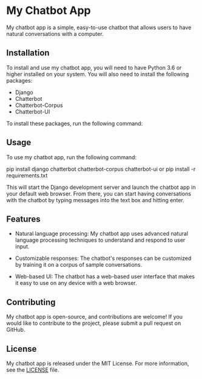 # My Chatbot App

My chatbot app is a simple, easy-to-use chatbot that allows users to have natural conversations with a computer.

## Installation

To install and use my chatbot app, you will need to have Python 3.6 or higher installed on your system. You will also need to install the following packages:

- Django
- Chatterbot
- Chatterbot-Corpus
- Chatterbot-UI

To install these packages, run the following command:


## Usage

To use my chatbot app, run the following command:

pip install django chatterbot chatterbot-corpus chatterbot-ui or pip install -r requirements.txt


This will start the Django development server and launch the chatbot app in your default web browser. From there, you can start having conversations with the chatbot by typing messages into the text box and hitting enter.

## Features

- Natural language processing: My chatbot app uses advanced natural language processing techniques to understand and respond to user input.

- Customizable responses: The chatbot's responses can be customized by training it on a corpus of sample conversations.

- Web-based UI: The chatbot has a web-based user interface that makes it easy to use on any device with a web browser.

## Contributing

My chatbot app is open-source, and contributions are welcome! If you would like to contribute to the project, please submit a pull request on GitHub.

## License

My chatbot app is released under the MIT License. For more information, see the [LICENSE](LICENSE.txt) file.



